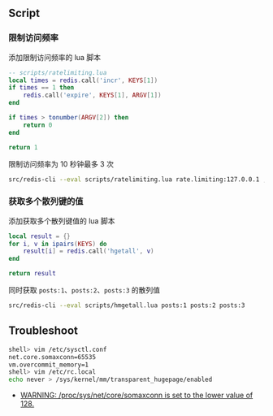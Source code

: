## Script

### 限制访问频率

添加限制访问频率的 lua 脚本

```lua
-- scripts/ratelimiting.lua
local times = redis.call('incr', KEYS[1])
if times == 1 then
    redis.call('expire', KEYS[1], ARGV[1])
end

if times > tonumber(ARGV[2]) then
    return 0
end

return 1
```

限制访问频率为 10 秒钟最多 3 次

```sh
src/redis-cli --eval scripts/ratelimiting.lua rate.limiting:127.0.0.1 , 10 3
```

### 获取多个散列键的值

添加获取多个散列键值的 lua 脚本

```lua
local result = {}
for i, v in ipairs(KEYS) do
    result[i] = redis.call('hgetall', v)
end

return result
```

同时获取 `posts:1`、`posts:2`、`posts:3` 的散列值

```sh
src/redis-cli --eval scripts/hmgetall.lua posts:1 posts:2 posts:3
```

## Troubleshoot

```sh
shell> vim /etc/sysctl.conf
net.core.somaxconn=65535
vm.overcommit_memory=1
shell> vim /etc/rc.local
echo never > /sys/kernel/mm/transparent_hugepage/enabled
```

- [WARNING: /proc/sys/net/core/somaxconn is set to the lower value of 128.](https://github.com/docker-library/redis/issues/35)
